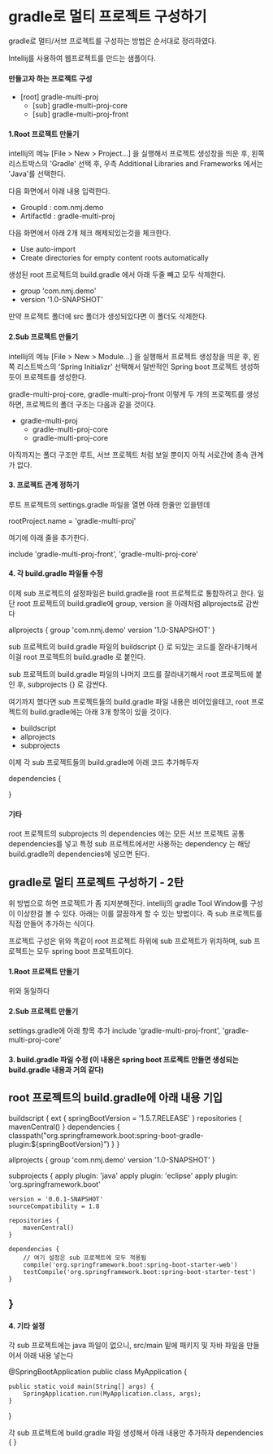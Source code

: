 # gradle로 멀티 프로젝트 구성하기

gradle로 멀티/서브 프로젝트를 구성하는 방법은 순서대로 정리하였다.

Intellij를 사용하여 웹프로젝트를 만드는 샘플이다.

#### 만들고자 하는 프로젝트 구성
- [root] gradle-multi-proj
  - [sub] gradle-multi-proj-core
  - [sub] gradle-multi-proj-front

#### 1.Root 프로젝트 만들기
intellij의 메뉴 [File > New > Project...] 을 실행해서 프로젝트 생성창을 띄운 후,
왼쪽 리스트박스의 'Gradle' 선택 후, 우측 Additional Libraries and Frameworks 에서는 'Java'를 선택한다.

다음 화면에서 아래 내용 입력한다.
- GroupId : com.nmj.demo
- ArtifactId : gradle-multi-proj

다음 화면에서 아래 2개 체크 해제되있는것을 체크한다.
- Use auto-import
- Create directories for empty content roots automatically

생성된 root 프로젝트의 build.gradle 에서 아래 두줄 빼고 모두 삭제한다.
- group 'com.nmj.demo'
- version '1.0-SNAPSHOT'

만약 프로젝트 폴더에 src 폴더가 생성되있다면 이 폴더도 삭제한다.

#### 2.Sub 프로젝트 만들기
intellij의 메뉴 [File > New > Module...] 을 실행해서 프로젝트 생성창을 띄운 후,
왼쪽 리스트박스의 'Spring Initializr' 선택해서 일반적인 Spring boot 프로젝트 생성하듯이 프로젝트를 생성한다.

gradle-multi-proj-core, gradle-multi-proj-front 이렇게 두 개의 프로젝트를 생성하면, 프로젝트의 폴더 구조는 다음과 같을 것이다.

- gradle-multi-proj
  - gradle-multi-proj-core
  - gradle-multi-proj-core

아직까지는 폴더 구조만 루트, 서브 프로젝트 처럼 보일 뿐이지 아직 서로간에 종속 관계가 없다.

#### 3. 프로젝트 관계 정하기
루트 프로젝트의 settings.gradle 파일을 열면 아래 한줄만 있을텐데

rootProject.name = 'gradle-multi-proj'

여기에 아래 줄을 추가한다.

include 'gradle-multi-proj-front',
        'gradle-multi-proj-core'

#### 4. 각 build.gradle 파일들 수정
이제 sub 프로젝트의 설정파일은 build.gradle을 root 프로젝트로 통합하려고 한다.
일단 root 프로젝트의 build.gradle에 group, version 을 아래처럼 allprojects로 감싼다

allprojects {
    group 'com.nmj.demo'
    version '1.0-SNAPSHOT'
}

sub 프로젝트의 build.gradle 파일의 buildscript {} 로 되있는 코드를 잘라내기해서 이걸 root 프로젝트의 build.gradle 로 붙인다.

sub 프로젝트의 build.gradle 파일의 나머지 코드를 잘라내기해서 root 프로젝트에 붙인 후, subprojects {} 로 감싼다.

여기까지 했다면
sub 프로젝트들의 build.gradle 파일 내용은 비어있을테고,
root 프로젝트의 build.gradle에는 아래 3개 항목이 있을 것이다.

- buildscript
- allprojects
- subprojects

이제 각 sub 프로젝트들의 build.gradle에 아래 코드 추가해두자

dependencies {

}

#### 기타
root 프로젝트의 subprojects 의 dependencies 에는 모든 서브 프로젝트 공통 dependencies를 넣고
특정 sub 프로젝트에서만 사용하는 dependency 는 해당 build.gradle의 dependencies에 넣으면 된다.


## gradle로 멀티 프로젝트 구성하기 - 2탄
위 방법으로 하면 프로젝트가 좀 지저분해진다. intellij의 gradle Tool Window를 구성이 이상한걸 볼 수 있다.
아래는 이를 깔끔하게 할 수 있는 방법이다. 즉 sub 프로젝트를 직접 만들어 추가하는 식이다.

프로젝트 구성은 위와 똑같이 root 프로젝트 하위에 sub 프로젝트가 위치하며, sub 프로젝트는 모두 spring boot 프로젝트이다.

#### 1.Root 프로젝트 만들기
위와 동일하다

#### 2.Sub 프로젝트 만들기
settings.gradle에 아래 항목 추가
include 'gradle-multi-proj-front',
        'gradle-multi-proj-core'
		
#### 3. build.gradle 파일 수정 (이 내용은 spring boot 프로젝트 만들면 생성되는 build.gradle 내용과 거의 같다)
root 프로젝트의 build.gradle에 아래 내용 기입
-----------
buildscript {
    ext {
        springBootVersion = '1.5.7.RELEASE'
    }
    repositories {
        mavenCentral()
    }
    dependencies {
        classpath("org.springframework.boot:spring-boot-gradle-plugin:${springBootVersion}")
    }
}

allprojects {
    group 'com.nmj.demo'
    version '1.0-SNAPSHOT'
}

subprojects {
    apply plugin: 'java'
    apply plugin: 'eclipse'
    apply plugin: 'org.springframework.boot'

    version = '0.0.1-SNAPSHOT'
    sourceCompatibility = 1.8

    repositories {
        mavenCentral()
    }

    dependencies {
        // 여기 설정은 sub 프로젝트에 모두 적용됨
        compile('org.springframework.boot:spring-boot-starter-web')
        testCompile('org.springframework.boot:spring-boot-starter-test')
    }

}
-----------

#### 4. 기타 설정
각 sub 프로젝트에는 java 파일이 없으니, src/main 밑에 패키지 및 자바 파일을 만들어서 아래 내용 넣는다

@SpringBootApplication
public class MyApplication {

	public static void main(String[] args) {
		SpringApplication.run(MyApplication.class, args);
	}
}

각 sub 프로젝트에 build.gradle 파일 생성해서 아래 내용만 추가하자
dependencies {
}

